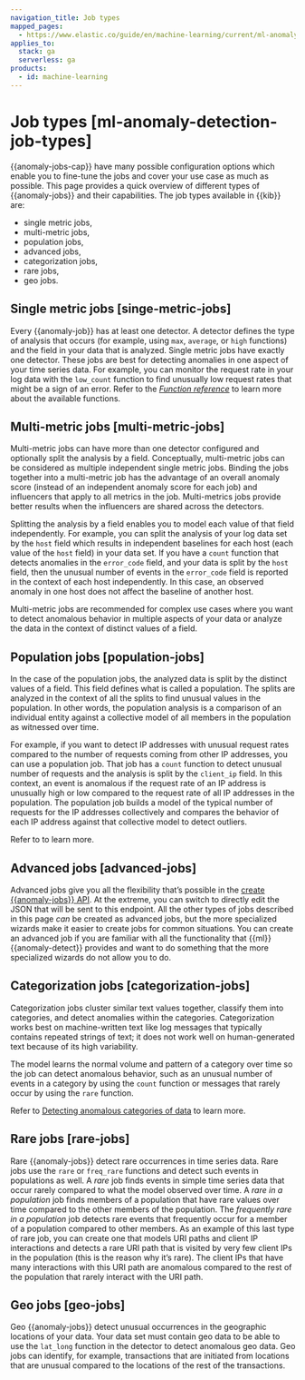 ```yaml
---
navigation_title: Job types
mapped_pages:
  - https://www.elastic.co/guide/en/machine-learning/current/ml-anomaly-detection-job-types.html
applies_to:
  stack: ga
  serverless: ga
products:
  - id: machine-learning
---
```




# Job types [ml-anomaly-detection-job-types]

{{anomaly-jobs-cap}} have many possible configuration options which enable you to fine-tune the jobs and cover your use case as much as possible. This page provides a quick overview of different types of {{anomaly-jobs}} and their capabilities. The job types available in {{kib}} are:

* single metric jobs,
* multi-metric jobs,
* population jobs,
* advanced jobs,
* categorization jobs,
* rare jobs,
* geo jobs.

## Single metric jobs [singe-metric-jobs]

Every {{anomaly-job}} has at least one detector. A detector defines the type of analysis that occurs (for example, using `max`, `average`, or `high` functions) and the field in your data that is analyzed. Single metric jobs have exactly one detector. These jobs are best for detecting anomalies in one aspect of your time series data. For example, you can monitor the request rate in your log data with the `low_count` function to find unusually low request rates that might be a sign of an error. Refer to the [*Function reference*](ml-functions.md) to learn more about the available functions.

## Multi-metric jobs [multi-metric-jobs]

Multi-metric jobs can have more than one detector configured and optionally split the analysis by a field. Conceptually, multi-metric jobs can be considered as multiple independent single metric jobs. Binding the jobs together into a multi-metric job has the advantage of an overall anomaly score (instead of an independent anomaly score for each job) and influencers that apply to all metrics in the job. Multi-metrics jobs provide better results when the influencers are shared across the detectors.

Splitting the analysis by a field enables you to model each value of that field independently. For example, you can split the analysis of your log data set by the `host` field which results in independent baselines for each host (each value of the `host` field) in your data set. If you have a `count` function that detects anomalies in the `error_code` field, and your data is split by the `host` field, then the unusual number of events in the `error_code` field is reported in the context of each host independently. In this case, an observed anomaly in one host does not affect the baseline of another host.

Multi-metric jobs are recommended for complex use cases where you want to detect anomalous behavior in multiple aspects of your data or analyze the data in the context of distinct values of a field.

## Population jobs [population-jobs]

In the case of the population jobs, the analyzed data is split by the distinct values of a field. This field defines what is called a population. The splits are analyzed in the context of all the splits to find unusual values in the population. In other words, the population analysis is a comparison of an individual entity against a collective model of all members in the population as witnessed over time.

For example, if you want to detect IP addresses with unusual request rates compared to the number of requests coming from other IP addresses, you can use a population job. That job has a `count` function to detect unusual number of requests and the analysis is split by the `client_ip` field. In this context, an event is anomalous if the request rate of an IP address is unusually high or low compared to the request rate of all IP addresses in the population. The population job builds a model of the typical number of requests for the IP addresses collectively and compares the behavior of each IP address against that collective model to detect outliers.

Refer to [](/explore-analyze/machine-learning/anomaly-detection/ml-configuring-populations.md) to learn more.

## Advanced jobs [advanced-jobs]

Advanced jobs give you all the flexibility that’s possible in the [create {{anomaly-jobs}} API](https://www.elastic.co/docs/api/doc/elasticsearch/operation/operation-ml-put-job). At the extreme, you can switch to directly edit the JSON that will be sent to this endpoint. All the other types of jobs described in this page *can* be created as advanced jobs, but the more specialized wizards make it easier to create jobs for common situations. You can create an advanced job if you are familiar with all the functionality that {{ml}} {{anomaly-detect}} provides and want to do something that the more specialized wizards do not allow you to do.

## Categorization jobs [categorization-jobs]

Categorization jobs cluster similar text values together, classify them into categories, and detect anomalies within the categories. Categorization works best on machine-written text like log messages that typically contains repeated strings of text; it does not work well on human-generated text because of its high variability.

The model learns the normal volume and pattern of a category over time so the job can detect anomalous behavior, such as an unusual number of events in a category by using the `count` function or messages that rarely occur by using the `rare` function.

Refer to [Detecting anomalous categories of data](ml-configuring-categories.md) to learn more.

## Rare jobs [rare-jobs]

Rare {{anomaly-jobs}} detect rare occurrences in time series data. Rare jobs use the `rare` or `freq_rare` functions and detect such events in populations as well. A *rare* job finds events in simple time series data that occur rarely compared to what the model observed over time. A *rare in a population* job finds members of a population that have rare values over time compared to the other members of the population. The *frequently rare in a population* job detects rare events that frequently occur for a member of a population compared to other members. As an example of this last type of rare job, you can create one that models URI paths and client IP interactions and detects a rare URI path that is visited by very few client IPs in the population (this is the reason why it’s rare). The client IPs that have many interactions with this URI path are anomalous compared to the rest of the population that rarely interact with the URI path.

## Geo jobs [geo-jobs]

Geo {{anomaly-jobs}} detect unusual occurrences in the geographic locations of your data. Your data set must contain geo data to be able to use the `lat_long` function in the detector to detect anomalous geo data. Geo jobs can identify, for example, transactions that are initiated from locations that are unusual compared to the locations of the rest of the transactions.
